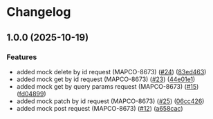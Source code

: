 # Changelog

## 1.0.0 (2025-10-19)


### Features

* added mock delete by id request (MAPCO-8673) ([#24](https://github.com/MapColonies/yahalom-gateway/issues/24)) ([83ed463](https://github.com/MapColonies/yahalom-gateway/commit/83ed4639c360b877f0daf923972328e11317928a))
* added mock get by id request (MAPCO-8673) ([#23](https://github.com/MapColonies/yahalom-gateway/issues/23)) ([44e01e1](https://github.com/MapColonies/yahalom-gateway/commit/44e01e10bdd34f684310d732e9d3ae17c2818878))
* added mock get by query params request (MAPCO-8673) ([#15](https://github.com/MapColonies/yahalom-gateway/issues/15)) ([fd04899](https://github.com/MapColonies/yahalom-gateway/commit/fd048990ae65912246e42676c2af7facc8d7c367))
* added mock patch by id request (MAPCO-8673) ([#25](https://github.com/MapColonies/yahalom-gateway/issues/25)) ([06cc426](https://github.com/MapColonies/yahalom-gateway/commit/06cc42632fcf81150b53efb5823cb4399b552409))
* added mock post request (MAPCO-8673) ([#12](https://github.com/MapColonies/yahalom-gateway/issues/12)) ([a658cac](https://github.com/MapColonies/yahalom-gateway/commit/a658cacc8174cecd071bb475af22a9607592db43))
